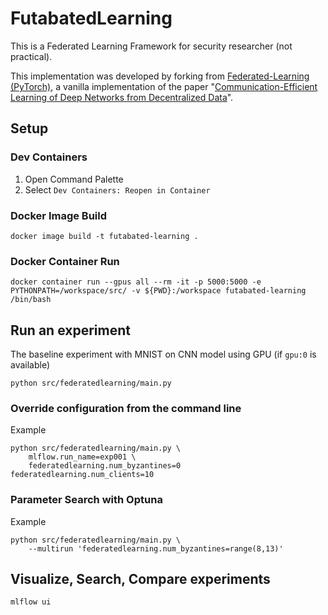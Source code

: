 # FutabatedLearning

This is a Federated Learning Framework for security researcher (not practical).

This implementation was developed by forking from [Federated-Learning (PyTorch)](https://github.com/AshwinRJ/Federated-Learning-PyTorch), a vanilla implementation of the paper "[Communication-Efficient Learning of Deep Networks from Decentralized Data](https://arxiv.org/abs/1602.05629)".

## Setup

### Dev Containers

1. Open Command Palette
2. Select `Dev Containers: Reopen in Container`

### Docker Image Build

```
docker image build -t futabated-learning .
```

### Docker Container Run

```
docker container run --gpus all --rm -it -p 5000:5000 -e PYTHONPATH=/workspace/src/ -v ${PWD}:/workspace futabated-learning /bin/bash
```

## Run an experiment

The baseline experiment with MNIST on CNN model using GPU (if `gpu:0` is available)

```
python src/federatedlearning/main.py
```

### Override configuration from the command line

Example

```
python src/federatedlearning/main.py \
    mlflow.run_name=exp001 \
    federatedlearning.num_byzantines=0 federatedlearning.num_clients=10
```

### Parameter Search with Optuna

Example

```
python src/federatedlearning/main.py \
    --multirun 'federatedlearning.num_byzantines=range(8,13)'
```

## Visualize, Search, Compare experiments

```
mlflow ui
```

